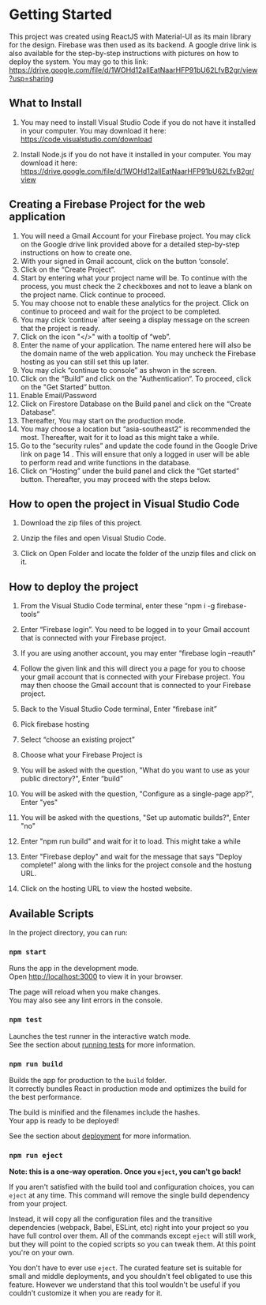# Getting Started

This project was created using ReactJS with Material-UI as its main library for the design. Firebase was then used as its backend. 
A google drive link is also available for the step-by-step instructions with pictures on how to deploy the system. You may go to this link: https://drive.google.com/file/d/1WOHd12aIlEatNaarHFP91bU62LfvB2gr/view?usp=sharing

## What to Install

1. You may need to install Visual Studio Code if you do not have it installed in your computer. 
You may download it here: https://code.visualstudio.com/download

2. Install Node.js if you do not have it installed in your computer. 
You may download it here: https://drive.google.com/file/d/1WOHd12aIlEatNaarHFP91bU62LfvB2gr/view

## Creating a Firebase Project for the web application

1. You will need a Gmail Account for your Firebase project. You may click on the Google drive link provided above for a detailed step-by-step instructions on how to create one. 
2. With your signed in Gmail account, click on the button ‘console’.
3. Click on the “Create Project”.
4. Start by entering what your project name will be. To continue with the process, you must check the 2 checkboxes and not to leave a blank on the project name. Click continue to proceed.
5. You may choose not to enable these analytics for the project. Click on continue to proceed and wait for the project to be completed.
6. You may click ‘continue` after seeing a display message on the screen that the project is ready.
7. Click on the icon "</>" with a tooltip of “web”.
8. Enter the name of your application. The name entered here will also be the domain name of the web application. You may uncheck the Firebase hosting as you can still set this up later.
9. You may click “continue to console” as shwon in the screen.
10. Click on the “Build” and click on the "Authentication“. To proceed, click on the "Get Started” button.
11. Enable Email/Password
12. Click on Firestore Database on the Build panel and click on the “Create Database”.
13. Thereafter, You may start on the production mode.
14. You may choose a location but “asia-southeast2” is recommended the most. Thereafter, wait for it to load as this might take a while.
15. Go to the “security rules” and update the code found in the Google Drive link on page 14 . This will ensure that only a logged in user will be able to perform read and write functions in the database.
16. Click on “Hosting” under the build panel and click the “Get started” button. Thereafter, you may proceed with the steps below.


## How to open the project in Visual Studio Code

1. Download the zip files of this project.

2. Unzip the files and open Visual Studio Code.

3. Click on Open Folder and locate the folder of the unzip files and click on it.

## How to deploy the project

1. From the Visual Studio Code terminal, enter these “npm i -g firebase-tools”

2. Enter “Firebase login”. You need to be logged in to your Gmail account that is
connected with your Firebase project.

3. If you are using another account, you may enter “firebase login –reauth”

4. Follow the given link and this will direct you a page for you to choose your gmail account that is connected with your Firebase project. You may then choose the Gmail account that is connected to your Firebase project.
  
5. Back to the Visual Studio Code terminal, Enter “firebase init”

6. Pick firebase hosting

7. Select “choose an existing project”

8. Choose what your Firebase Project is

9. You will be asked with the question, "What do you want to use as your public directory?", Enter “build”

10. You will be asked with the question, "Configure as a single-page app?", Enter "yes"

11. You will be asked with the questions, "Set up automatic builds?", Enter "no"

12. Enter "npm run build" and wait for it to load. This might take a while

13. Enter "Firebase deploy" and wait for the message that says "Deploy complete!" along with the links for the project console and the hostung URL. 

14. Click on the hosting URL to view the hosted website.

## Available Scripts

In the project directory, you can run:

### `npm start`

Runs the app in the development mode.\
Open [http://localhost:3000](http://localhost:3000) to view it in your browser.

The page will reload when you make changes.\
You may also see any lint errors in the console.

### `npm test`

Launches the test runner in the interactive watch mode.\
See the section about [running tests](https://facebook.github.io/create-react-app/docs/running-tests) for more information.

### `npm run build`

Builds the app for production to the `build` folder.\
It correctly bundles React in production mode and optimizes the build for the best performance.

The build is minified and the filenames include the hashes.\
Your app is ready to be deployed!

See the section about [deployment](https://facebook.github.io/create-react-app/docs/deployment) for more information.

### `npm run eject`

**Note: this is a one-way operation. Once you `eject`, you can't go back!**

If you aren't satisfied with the build tool and configuration choices, you can `eject` at any time. This command will remove the single build dependency from your project.

Instead, it will copy all the configuration files and the transitive dependencies (webpack, Babel, ESLint, etc) right into your project so you have full control over them. All of the commands except `eject` will still work, but they will point to the copied scripts so you can tweak them. At this point you're on your own.

You don't have to ever use `eject`. The curated feature set is suitable for small and middle deployments, and you shouldn't feel obligated to use this feature. However we understand that this tool wouldn't be useful if you couldn't customize it when you are ready for it.
